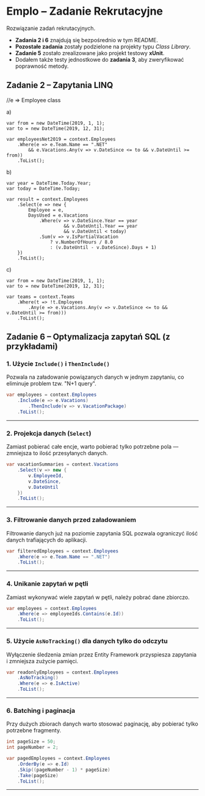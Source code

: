 # Emplo – Zadanie Rekrutacyjne

Rozwiązanie zadań rekrutacyjnych.

- **Zadania 2 i 6** znajdują się bezpośrednio w tym README.  
- **Pozostałe zadania** zostały podzielone na projekty typu *Class Library*.  
- **Zadanie 5** zostało zrealizowane jako projekt testowy **xUnit**.  
- Dodałem także testy jednostkowe do **zadania 3**, aby zweryfikować poprawność metody. 

## Zadanie 2 – Zapytania LINQ

//e => Employee class

a) 
```
var from = new DateTime(2019, 1, 1);
var to = new DateTime(2019, 12, 31);

var employeesNet2019 = context.Employees
    .Where(e => e.Team.Name == ".NET"
        && e.Vacations.Any(v => v.DateSince <= to && v.DateUntil >= from))
    .ToList();
```
b)
```
var year = DateTime.Today.Year;
var today = DateTime.Today;

var result = context.Employees
    .Select(e => new {
        Employee = e,
        DaysUsed = e.Vacations
            .Where(v => v.DateSince.Year == year
                     && v.DateUntil.Year == year
                     && v.DateUntil < today)
            .Sum(v => v.IsPartialVacation 
                ? v.NumberOfHours / 8.0 
                : (v.DateUntil - v.DateSince).Days + 1)
    })
    .ToList();
```
c)
```
var from = new DateTime(2019, 1, 1);
var to = new DateTime(2019, 12, 31);

var teams = context.Teams
    .Where(t => !t.Employees
        .Any(e => e.Vacations.Any(v => v.DateSince <= to && v.DateUntil >= from)))
    .ToList();
```


## Zadanie 6 – Optymalizacja zapytań SQL (z przykładami)

### 1. Użycie `Include()` i `ThenInclude()`

Pozwala na załadowanie powiązanych danych w jednym zapytaniu, co eliminuje problem tzw. "N+1 query".

```csharp
var employees = context.Employees
    .Include(e => e.Vacations)
        .ThenInclude(v => v.VacationPackage)
    .ToList();
```

---

### 2. Projekcja danych (`Select`)

Zamiast pobierać całe encje, warto pobierać tylko potrzebne pola — zmniejsza to ilość przesyłanych danych.

```csharp
var vacationSummaries = context.Vacations
    .Select(v => new {
        v.EmployeeId,
        v.DateSince,
        v.DateUntil
    })
    .ToList();
```

---

### 3. Filtrowanie danych przed załadowaniem

Filtrowanie danych już na poziomie zapytania SQL pozwala ograniczyć ilość danych trafiających do aplikacji.

```csharp
var filteredEmployees = context.Employees
    .Where(e => e.Team.Name == ".NET")
    .ToList();
```

---

### 4. Unikanie zapytań w pętli

Zamiast wykonywać wiele zapytań w pętli, należy pobrać dane zbiorczo.

```csharp
var employees = context.Employees
    .Where(e => employeeIds.Contains(e.Id))
    .ToList();
```

---

### 5. Użycie `AsNoTracking()` dla danych tylko do odczytu

Wyłączenie śledzenia zmian przez Entity Framework przyspiesza zapytania i zmniejsza zużycie pamięci.

```csharp
var readonlyEmployees = context.Employees
    .AsNoTracking()
    .Where(e => e.IsActive)
    .ToList();
```

---

### 6. Batching i paginacja

Przy dużych zbiorach danych warto stosować paginację, aby pobierać tylko potrzebne fragmenty.

```csharp
int pageSize = 50;
int pageNumber = 2;

var pagedEmployees = context.Employees
    .OrderBy(e => e.Id)
    .Skip((pageNumber - 1) * pageSize)
    .Take(pageSize)
    .ToList();
```

---



